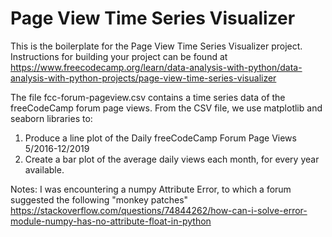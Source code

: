 # Page View Time Series Visualizer

This is the boilerplate for the Page View Time Series Visualizer project. Instructions for building your project can be found at https://www.freecodecamp.org/learn/data-analysis-with-python/data-analysis-with-python-projects/page-view-time-series-visualizer


The file fcc-forum-pageview.csv contains a time series data of the freeCodeCamp forum page views.
From the CSV file, we use matplotlib and seaborn libraries to:

1. Produce a line plot of the Daily freeCodeCamp Forum Page Views 5/2016-12/2019
2. Create a bar plot of the average daily views each month, for every year available.



Notes: I was encountering a numpy Attribute Error, to which a forum suggested the following "monkey patches"
https://stackoverflow.com/questions/74844262/how-can-i-solve-error-module-numpy-has-no-attribute-float-in-python